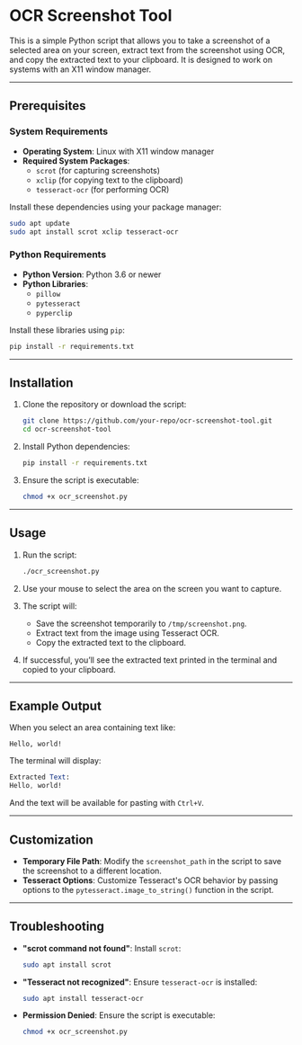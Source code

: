 # OCR Screenshot Tool

This is a simple Python script that allows you to take a screenshot of a selected area on your screen, extract text from the screenshot using OCR, and copy the extracted text to your clipboard. It is designed to work on systems with an X11 window manager.

---

## Prerequisites

### System Requirements
- **Operating System**: Linux with X11 window manager
- **Required System Packages**:
  - `scrot` (for capturing screenshots)
  - `xclip` (for copying text to the clipboard)
  - `tesseract-ocr` (for performing OCR)

Install these dependencies using your package manager:

```bash
sudo apt update
sudo apt install scrot xclip tesseract-ocr
````

### Python Requirements

*   **Python Version**: Python 3.6 or newer
*   **Python Libraries**:
    *   `pillow`
    *   `pytesseract`
    *   `pyperclip`

Install these libraries using `pip`:

```bash
pip install -r requirements.txt
```

* * *

Installation
------------

1.  Clone the repository or download the script:
    
    ```bash
    git clone https://github.com/your-repo/ocr-screenshot-tool.git
    cd ocr-screenshot-tool
    ```
    
2.  Install Python dependencies:
    
    ```bash
    pip install -r requirements.txt
    ```
    
3.  Ensure the script is executable:
    
    ```bash
    chmod +x ocr_screenshot.py
    ```
    

* * *

Usage
-----

1.  Run the script:
    
    ```bash
    ./ocr_screenshot.py
    ```
    
2.  Use your mouse to select the area on the screen you want to capture.
    
3.  The script will:
    
    *   Save the screenshot temporarily to `/tmp/screenshot.png`.
    *   Extract text from the image using Tesseract OCR.
    *   Copy the extracted text to the clipboard.
4.  If successful, you’ll see the extracted text printed in the terminal and copied to your clipboard.
    

* * *

Example Output
--------------

When you select an area containing text like:

```
Hello, world!
```

The terminal will display:

```mathematica
Extracted Text:
Hello, world!
```

And the text will be available for pasting with `Ctrl+V`.

* * *

Customization
-------------

*   **Temporary File Path**: Modify the `screenshot_path` in the script to save the screenshot to a different location.
*   **Tesseract Options**: Customize Tesseract's OCR behavior by passing options to the `pytesseract.image_to_string()` function in the script.

* * *

Troubleshooting
---------------

*   **"scrot command not found"**: Install `scrot`:
    
    ```bash
    sudo apt install scrot
    ```
    
*   **"Tesseract not recognized"**: Ensure `tesseract-ocr` is installed:
    
    ```bash
    sudo apt install tesseract-ocr
    ```
    
*   **Permission Denied**: Ensure the script is executable:
    
    ```bash
    chmod +x ocr_screenshot.py
    ```
    
